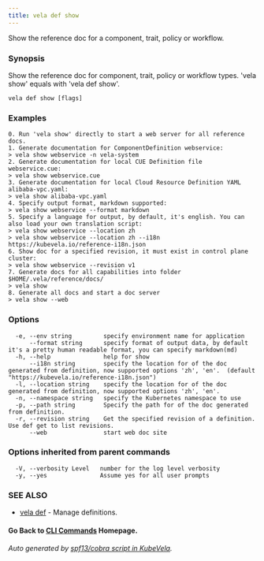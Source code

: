 ```yaml
---
title: vela def show
---
```


Show the reference doc for a component, trait, policy or workflow.

### Synopsis

Show the reference doc for component, trait, policy or workflow types. 'vela show' equals with 'vela def show'. 

```
vela def show [flags]
```

### Examples

```
0. Run 'vela show' directly to start a web server for all reference docs.  
1. Generate documentation for ComponentDefinition webservice:
> vela show webservice -n vela-system
2. Generate documentation for local CUE Definition file webservice.cue:
> vela show webservice.cue
3. Generate documentation for local Cloud Resource Definition YAML alibaba-vpc.yaml:
> vela show alibaba-vpc.yaml
4. Specify output format, markdown supported:
> vela show webservice --format markdown
5. Specify a language for output, by default, it's english. You can also load your own translation script:
> vela show webservice --location zh
> vela show webservice --location zh --i18n https://kubevela.io/reference-i18n.json
6. Show doc for a specified revision, it must exist in control plane cluster:
> vela show webservice --revision v1
7. Generate docs for all capabilities into folder $HOME/.vela/reference/docs/
> vela show
8. Generate all docs and start a doc server
> vela show --web

```

### Options

```
  -e, --env string         specify environment name for application
      --format string      specify format of output data, by default it's a pretty human readable format, you can specify markdown(md)
  -h, --help               help for show
      --i18n string        specify the location for of the doc generated from definition, now supported options 'zh', 'en'.  (default "https://kubevela.io/reference-i18n.json")
  -l, --location string    specify the location for of the doc generated from definition, now supported options 'zh', 'en'. 
  -n, --namespace string   specify the Kubernetes namespace to use
  -p, --path string        Specify the path for of the doc generated from definition.
  -r, --revision string    Get the specified revision of a definition. Use def get to list revisions.
      --web                start web doc site
```

### Options inherited from parent commands

```
  -V, --verbosity Level   number for the log level verbosity
  -y, --yes               Assume yes for all user prompts
```

### SEE ALSO

* [vela def](vela_def)	 - Manage definitions.

#### Go Back to [CLI Commands](vela) Homepage.


###### Auto generated by [spf13/cobra script in KubeVela](https://github.com/kubevela/kubevela/tree/master/hack/docgen).
